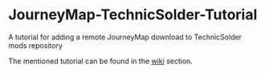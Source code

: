 # JourneyMap-TechnicSolder-Tutorial
A tutorial for adding a remote JourneyMap download to TechnicSolder mods repository

The mentioned tutorial can be found in the [wiki](https://github.com/bochen415/JourneyMap-TechnicSolder-Totorial/wiki) section.
